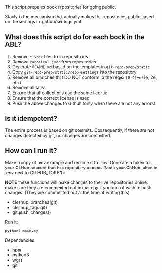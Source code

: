 This script prepares book repositories for going public.

Staxly is the mechanism that actually makes the repositories public based on the settings in .github/settings.yml.

## What does this script do for each book in the ABL?

1. Remove `*.vsix` files from repositories
1. Remove `canonical.json` from repositories
1. Generate `README.md` based on the templates in `git-repo-prep/static`
1. Copy `git-repo-prep/static/repo-settings` into the repository
1. Remove all branches that DO NOT conform to the regex `[0-9]+e` (1e, 2e, etc.)
1. Remove all tags
1. Ensure that all collections use the same license
1. Ensure that the correct license is used
1. Push the above changes to Github (only when there are not any errors)

## Is it idempotent?
The entire process is based on git commits. Consequently, if there are not changes detected by git, no changes are committed.

## How can I run it?

Make a copy of .env.example and rename it to .env.
Generate a token for your GitHub account that has repository access.
Paste your GitHub token in .env next to GITHUB_TOKEN=

**NOTE** these functions will make changes to the live repositories online: make sure they are commented out in main.py if you do not wish to push changes. (They are commented out at the time of writing this)
- cleanup_branches(git)
- cleanup_tags(git)
- git.push_changes()

Run it:
```bash
python3 main.py
```

Dependencies:
- npm
- python3
- wget
- git